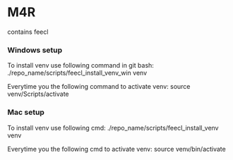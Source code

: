 # M4R
contains feecl

### Windows setup
To install venv use following command in git bash: ./repo_name/scripts/feecl_install_venv_win venv

Everytime you the following command to activate venv: source venv/Scripts/activate

### Mac setup

To install venv use following cmd: ./repo_name/scripts/feecl_install_venv venv

Everytime you the following cmd to activate venv: source venv/bin/activate
